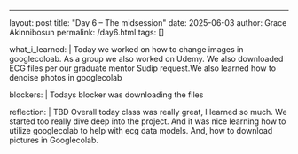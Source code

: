 ---
layout: post
title: "Day 6 – The midsession"
date: 2025-06-03
author: Grace Akinnibosun
permalink: /day6.html
tags: []

what_i_learned: |
  Today we worked on how to change images in googlecoloab. As a group we also worked on Udemy. We also downloaded ECG files per our graduate mentor Sudip request.We also learned how to denoise photos in googlecolab

blockers: |
  Todays blocker was downloading the files 

reflection: |
  TBD Overall today class was really great, I learned so much. We started too really dive deep into the project. And it was nice learning how to utilize googlecolab to help with ecg data models. And, how to download pictures in Googlecolab.

